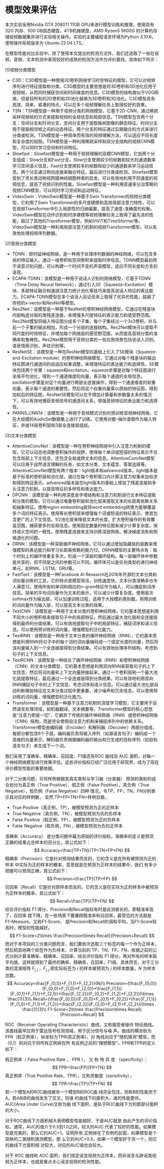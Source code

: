 # 模型效果评估

本次实验采用Nvidia GTX 2080TI 11GB GPU来进行模型训练和推理，使用具有 32G 内存、500 GB固态硬盘，4TB机械硬盘，AMD Ryzen5 5600G 的计算机存储视频数据集并进行实验相关操作。实验的主要编程语言环境为Python 3.10.6，使用操作系统版本为 Ubuntu 22.04 LTS。

在模型性能对比实验中，除了使用本文提出的检测方法外，我们还选取了一些在视频、音频、文本检测中表现较好的成熟的检测方法作为评价基线，具体如下所示：

(1)视频分类模型

- C3D：C3D模型是一种使用3D卷积网络学习时空特征的模型，它可以对视频序列进行特征提取和分类。C3D模型的主要思想是将3D卷积和3D池化应用于视频帧，从而同时捕获空间和时间维度的信息。C3D模型的结构类似于VGG网络，但是将所有的2D卷积和2D池化替换为3D卷积和3D池化。C3D模型具有高效、简单、紧凑的特点，可以在多个视频理解任务上取得较好的效果。
- TSN：TSN模型是一种用于视频分类的网络模型，它基于2D-CNN，通过稀疏采样视频帧的方式来提取视频的全局信息和局部信息。TSN模型包含两个分支：空间分支和时间分支，空间分支用于提取每帧图像的静态特征，时间分支用于提取相邻帧之间的动态特征。两个分支的特征通过后期融合的方式来进行分类或检测。TSN模型是一种简单而有效的视频理解方法，可以适应不同长度和复杂度的视频。TSN模型是一种利用稀疏采样和双分支结构的视频CNN模型，可以同时学习空间和时间特征。
- Slowfast：Slowfast模型是一种用于视频理解的双模CNN模型，它由两个分支组成：Slow分支和Fast分支。Slow分支使用较少的帧数和较大的通道数来学习空间语义信息，Fast分支使用较多的帧数和较少的通道数来学习运动信息。两个分支通过侧向连接来融合特征，最后进行分类或检测。Slowfast模型受到了灵长类动物视网膜神经细胞种类的启发，可以有效地利用不同速度的视频信息，提高了视频识别的性能。Slowfast模型是一种利用双速率分治策略的视频CNN模型，可以同时学习空间和运动特征。
- VideoSwin：VideoSwin模型是一种基于Swin Transformer的视频分类模型，它利用了Swin Transformer的多尺度建模和高效局部注意力特性，可以在视频Transformer中引入局部性的归纳偏置，提高了速度-准确度的权衡。VideoSwin模型在动作识别和时序建模等视频理解任务上取得了最先进的性能，超过了其他的Transformer模型，例如ViViT和TimeSformer等。VideoSwin模型是一种利用局部注意力机制的视频Transformer模型，可以有效地处理视频序列数据。

(2)音频分类模型

- TDNN：即时延神经网络，是一种用于处理序列数据的神经网络，可以包含多帧的特征输入，通过一维卷积和空洞卷积来提取时序信息。TDNN模型最初用于语音识别问题，可以构建一个时间不变的声音模型，适应不同长度和方言的语音。
- ECAPA-TDNN：该模型是一种用于说话人识别的网络模型，它基于TDNN（Time Delay Neural Network），通过引入SE（Squeeze-Excitation）模块、多层特征融合和通道注意力统计池化等技巧来提高说话人特征的表达能力。ECAPA-TDNN模型在多个说话人验证任务上取得了优异的性能，超越了传统的x-vector和ResNet等模型。
- Res2Net：该模型是一种基于ResNet的卷积神经网络模型，它通过在残差块内部构造分层的类残差连接，来增强多尺度特征的表示能力和感受野范围。Res2Net模型将输入特征图分成多个子集，每个子集经过一个3x3卷积，并与前一个子集的输出相加，形成一个分层的连接结构。Res2Net模块可以提取不同尺度的时频特征，并增加每个网络层的感受野范围，从而提高音频分类的准确率和鲁棒性。Res2Net模型用于音频分类的一些应用场景包括说话人识别，语音情感识别，声纹识别等。
- ResNetSE：该模型是一种在ResNet模型的基础上引入了SE模块（Squeeze-and-Excitation module）的卷积神经网络模型，它通过对每个残差块的输出特征图进行通道间的自适应权重调整，来增强特征的表达能力和选择性。SE模块包括两个步骤：squeeze和excitation。squeeze步骤是对每个特征图进行全局平均池化，得到一个通道维度的向量，表示每个通道的全局信息。excitation步骤是对这个向量进行两层全连接操作，得到一个通道维度的权重向量，表示每个通道的重要性。然后将这个权重向量乘以原始的特征图，得到加权后的特征图。ResNetSE模型可以在不增加计算量和参数量太多的情况下，可以有效地捕获音频信号的通道间关系，增强音频特征的表达能力和选择性。
- PANNS_CNN14：该模型是一种用于音频模式识别的预训练音频神经网络，它在大规模的AudioSet数据集上进行了训练。它使用对数-梅尔谱图作为输入特征，并由14层卷积层和3层全连接层组成。

(3)文本分类模型

- AttentiveConvNet：该模型是一种在卷积神经网络中引入注意力机制的模型，它可以动态地调整卷积操作的视野，使得每个单词或短语的特征表示不仅包含局部上下文信息，还包含全局或跨文本的信息。AttentiveConvNet模型可以应用于自然语言理解的任务，如文本分类、文本蕴含、答案选择等。AttentiveConvNet模型有两个版本：light版本和advanced版本。light版本是基于标准的卷积层和池化层，通过在每个卷积窗口内计算注意力权重来加权求和得到特征表示。advanced版本是在light版本的基础上增加了残差连接和多头注意力机制，以提高特征的多样性和表达能力。
- DPCNN：该模型是一种利用深度金字塔结构和注意力机制进行文本特征提取和分类的模型。它可以通过堆叠卷积层和池化层来提取文本的长距离依赖关系和抽象特征。使用region embedding层将word embedding转换为能够覆盖多个词的特征表示。使用等长卷积层来增强每个词或短语的特征表示，使其包含更广的上下文信息。1/2池化层来降低文本的长度，扩大卷积操作的有效覆盖范围，捕获更多的全局信息。使用固定数量的特征图来减少计算复杂度，保持语义空间的一致性。使用残差连接来支持训练深层网络，解决梯度消失和网络退化的问题。
- DRNN：该模型是一种深层循环神经网络，它可以通过增加隐藏层的层数来增强模型的表达能力和学习长距离依赖的能力12。DRNN模型的主要特点有：每个时刻上的循环体重复多次，形成一个深层的循环结构。每一层循环体中参数是共享的，但不同层之间的参数可以不同。循环体可以是任何类型的递归神经单元，如RNN，LSTM，GRU等。
- FastText：该模型是一种Facebook AI Research在2016年开源的文本分类和词向量训练的工具，它的特点是模型简洁，训练速度快，文本分类准确率也令人满意12。使用所有的单词和相应的n-gram特征作为输入，可以捕捉到词序信息。简单的平均词向量作为文本的表示，可以减少计算复杂度。使用层次softmax作为输出层，可以加速训练过程，适用于大规模的类别数。用预训练的词向量作为输入层，可以提高文本分类的效果。
- TextCNN：该模型是一种用于文本分类的卷积神经网络，它的基本思想是利用不同大小的卷积核来提取句子中的局部特征，然后通过最大池化层和全连接层得到最终的分类结果。可以有效地提取句子中的局部特征，捕捉词序和语义信息。可以使用预训练的词向量，增强模型的泛化能力。
- TextRNN：该模型是一种用于文本分类的循环神经网络（RNN），它的基本思想是利用RNN将句子中的每个词的词向量编码成一个固定长度的向量，然后将该向量输入到一个全连接层得到分类结果。可以有效地处理序列结构，考虑到句子的上下文信息。
- TextRCNN：该模型是一种结合了循环神经网络（RNN）和卷积神经网络（CNN）的文本分类模型，它的基本思想是利用双向RNN来获取句子的上下文信息，然后将词向量和上下文向量拼接起来，通过一个卷积层和一个最大池化层提取特征，最后通过一个全连接层得到分类结果。可以有效地利用双向RNN捕捉句子中的上下文信息，考虑词序和语义信息。可以通过最大池化层自动判断哪些特征在文本分类过程中更重要，减少噪声和冗余信息。可以使用预训练的词向量，增强模型的泛化能力。
- Transformer：该模型是一种基于注意力机制的深度学习模型，它主要用于自然语言处理领域，如机器翻译、文本摘要等。Transformer模型的核心思想是“注意力即是一切”，它摒弃了传统的循环神经网络（RNN）或卷积神经网络（CNN）结构，而是完全使用自注意力机制来捕捉序列中的依赖关系。Transformer模型由编码器（Encoder）和解码器（Decoder）两部分组成，每部分都包含6个子层。编码器负责将输入序列（如源语言句子）编码成一个高维的向量表示，解码器负责根据编码器的输出和已生成的目标序列（如目标语言句子）来生成下一个词。

我们采用了准确率、精确率、召回度、F1值还有ROC 曲线及 AUC 面积，对每一个神经网络模型进行效果评估。这些评价指标已经广泛应用于研究界，成为了现在评价模型性能的重要依据。

对于二分类问题，可将样例根据其真实类别与学习器（分类器） 预测的类别的组合划分为真正例（True Positive）、假正例（False  Positive），真负例（True Negative）、假负例（False Negative）四种 情况，令TP，FP，TN，FN分别表示其对应的样例数， 显然 TP+FP+TN+FN=样例总数。

- True Positive（真正例，TP），被模型预测为正的正样本 
- True Negative（真负例，TN），被模型预测为负的负样本 
- False Positive（假正例，FP），被模型预测为正的负样本
- False Negative（假负例，FN），被模型预测为负的正样本

准确率（Accuracy） 是分类问题中最为原始的评价指标，准确率的定义是预测 正确的结果占总样本的百分比，其公式如下：
$$
Accuracy=\frac{TP+TN}{TP+TN+FP+FN}
$$
精确率（Precision）它是针对预测结果而言的，它的含义是在所有被预测为正的样本 中实际为正的样本的概率，意思就是在预测为正样本的结果中，我们 有多少把握可以预测正确，其公式如下：
$$
Precision=\frac{TP}{TP+FP}
$$
召回率（Recall）它是针对原样本而言的，它的含义是在实际为正的样本中被预测 为正样本的概率，其公式如下：
$$
Recall=\frac{TP}{TP+FN}
$$
综合评价指标 F1 得分，Precision和Recall指标有时是此消彼长的，即精准率高了，召回率 就下降，在一些场景下要兼顾精准率和召回率，最常见的方法就是 F1-Measure，又称F1-Score， 是Precision和Recall的调和平均，当F1-Score较高时，模型的性能越好。
$$
F1-Score=2\times \frac{Precision\times Recall}{Precision+Recall}
$$
而对于本项目的三分类问题而言，我们要依次选取三个标签的每一个作为正样本，然后把其他两个标签作为负样本，计算当前的 TP、TN、FP、FN，依据之前的公式分别计算准确率、精确率、召回率、综合评价指标 F1 得分，再对所有的样本取平均值，这样就得到了最终的确率，精确率，召回率，F1值。具体而言，对于三分类的混淆矩阵 $F_{i,j}$ ，$F_{i,j}$ 即实际标签为 $i$ 的样本被预测为 $j$ 的样本数量，$N$ 为样本总数。
$$
Accuracy=\frac{F_{0,0}+F_{1,1}+F_{2,2}}{N}\\
Precision=(\frac{F_{0,0}}{F_{0,0}+F_{1,0}+F_{2,0}}+\frac{F_{1,1}}{F_{0,1}+F_{1,1}+F_{2,1}}+\frac{F_{2,2}}{F_{0,2}+F_{1,2}+F_{2,2}})\times \frac{1}{3}\\
Recall=(\frac{F_{0,0}}{F_{0,0}+F_{0,1}+F_{0,2}}+\frac{F_{1,1}}{F_{1,0}+F_{1,1}+F_{1,2}}+\frac{F_{2,2}}{F_{2,0}+F_{2,1}+F_{2,2}})\times \frac{1}{3}\\
F1-Score=2\times \frac{Precision\times Recall}{Precision+Recall}
$$

ROC（Receiver Operating Characteristic）曲线，又称接受者操作 特征曲线。该曲线最早应用于雷达信号检测领域，用于区分信号与噪 声。曲线的横坐标为FPR（假正例率），纵坐标为TPR(真正例率)，对 角线对应于“随机猜测”模型，而（0,1）则对应于将所有正例排在所 有反例之前的“理想模型”。FPR和TPR的定义如下：

假正例率（ False Positive Rate ， FPR ）， 又 称 特 异 度 （specificity）：
$$
FPR=\frac{FP}{FP+TN}
$$
真正例率（True Positive Rate，TPR），又称灵敏度（sensitivity），
$$
TPR=\frac{TP}{TP+FN}
$$
若一个模型A的ROC曲线被另一个模型B的ROC曲 线完全包住，则称B的性能优于A。若A和B的曲线发生了交叉，则谁 的曲线下的面积大，谁的性能更优。AUC(Area Under Curve)又称为曲 线下面积，是处于ROC曲线下方的那部分面积的大小。

对于ROC曲线下方面积越大表明模型性能越好，于是AUC就是 由此产生的评价指标。通常，AUC的值介于0.5到1.0之间，较大的AUC 代表了较好的性能。如果模型是完美的，那么它的AUC=1，证明所有 正例排在了负例的前面，如果模型是个简单的二类随机猜测模型，那 么它的AUC=0.5，如果一个模型好于另一个，则它的曲线下方面积相 对较大，对应的AUC值也会较大。

对于 ROC 曲线和 AOC 面积，我们规定谣言视频为正样本，而非谣言与辟谣类视频为正样本，也就是重点关心谣言视频的检测性能。

